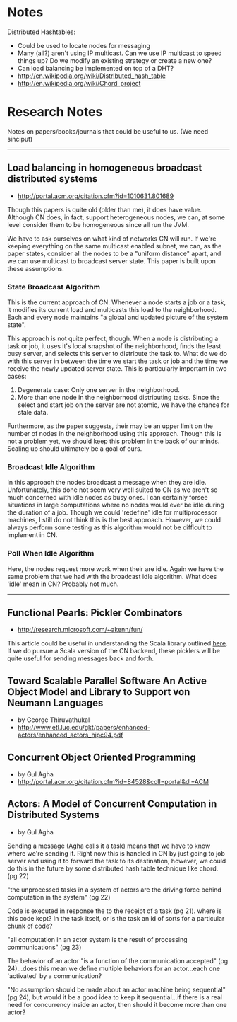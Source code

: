 # Notes #

Distributed Hashtables:
  * Could be used to locate nodes for messaging
  * Many (all?) aren't using IP multicast.  Can we use IP multicast to speed things up?  Do we modify an existing strategy or create a new one?
  * Can load balancing be implemented on top of a DHT?
  * http://en.wikipedia.org/wiki/Distributed_hash_table
  * http://en.wikipedia.org/wiki/Chord_project

# Research Notes #
Notes on papers/books/journals that could be useful to us. (We need sinciput)


---


## Load balancing in homogeneous broadcast distributed systems ##
  * http://portal.acm.org/citation.cfm?id=1010631.801689

Though this papers is quite old (older than me), it does have value.  Although CN does, in fact, support heterogeneous nodes, we can, at some level consider them to be homogeneous since all run the JVM.

We have to ask ourselves on what kind of networks CN will run.  If we're keeping everything on the same multicast enabled subnet, we can, as the paper states, consider all the nodes to be a "uniform distance" apart, and we can use multicast to broadcast server state.  This paper is built upon these assumptions.

### State Broadcast Algorithm ###
This is the current approach of CN.  Whenever a node starts a job or a task, it modifies its current load and multicasts this load to the neighborhood.  Each and every node maintains "a global and updated picture of the system state".

This approach is not quite perfect, though.  When a node is distributing a task or job, it uses it's local snapshot of the neighborhood, finds the least busy server, and selects this server to distribute the task to.  What do we do with this server in between the time we start the task or job and the time we receive the newly updated server state.  This is particularly important in two cases:
  1. Degenerate case: Only one server in the neighborhood.
  1. More than one node in the neighborhood distributing tasks.  Since the select and start job on the server are not atomic, we have the chance for stale data.

Furthermore, as the paper suggests, their may be an upper limit on the
number of nodes in the neighborhood using this approach.  Though this
is not a problem yet, we should keep this problem in the back of our
minds.  Scaling up should ultimately be a goal of ours.

### Broadcast Idle Algorithm ###
In this approach the nodes broadcast a message when they are idle.
Unfortunately, this done not seem very well suited to CN as we aren't
so much concerned with idle nodes as busy ones.  I can certainly
forsee situations in large computations where no nodes would ever be
idle during the duration of a job.  Though we could 'redefine' idle
for multiprocessor machines, I still do not think this is the best
approach.  However, we could always perform some testing as this
algorithm would not be difficult to implement in CN.

### Poll When Idle Algorithm ###
Here, the nodes request more work when their are idle.  Again we have
the same problem that we had with the broadcast idle algorithm.  What
does 'idle' mean in CN?  Probably not much.


---


## Functional Pearls: Pickler Combinators ##
  * http://research.microsoft.com/~akenn/fun/

This article could be useful in understanding the Scala library outlined [here](http://scala.sygneca.com/libs/io).  If we do pursue a Scala version of the CN backend, these picklers will be quite useful for sending messages back and forth.

## Toward Scalable Parallel Software An Active Object Model and Library to Support von Neumann Languages ##
  * by George Thiruvathukal
  * http://www.etl.luc.edu/gkt/papers/enhanced-actors/enhanced_actors_hipc94.pdf

## Concurrent Object Oriented Programming ##
  * by Gul Agha
  * http://portal.acm.org/citation.cfm?id=84528&coll=portal&dl=ACM

## Actors: A Model of Concurrent Computation in Distributed Systems ##
  * by Gul Agha

Sending a message (Agha calls it a task) means that we have to know where we're sending it.  Right now this is handled in CN by just going to job server and using it to forward the task to its destination, however, we could do this in the future by some distributed hash table technique like chord. (pg 22)

"the unprocessed tasks in a system of actors are the driving force behind computation in the system" (pg 22)

Code is executed in response the to the receipt of a task (pg 21).  where is this code kept?  In the task itself, or is the task an id of sorts for a particular chunk of code?

"all computation in an actor system is the result of processing communications" (pg 23)

The behavior of an actor "is a function of the communication accepted" (pg 24)...does this mean we define multiple behaviors for an actor...each one 'activated' by a communication?

"No assumption should be made about an actor machine being sequential" (pg 24), but would it be a good idea to keep it sequential...if there is a real need for concurrency inside an actor, then should it become more than one actor?
